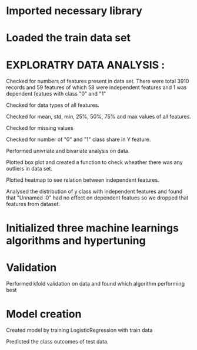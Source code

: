 
# Imported necessary library
# Loaded the train data set
# EXPLORATRY DATA ANALYSIS :
 Checked for numbers of features present in data set. There were total 3910 records and 59 features of which 58 were independent features and 1 was dependent featues  with class "0" and "1"
 
 Checked for data types of all features.
 
 Checked for mean, std, min, 25%, 50%, 75% and max values of all features.
 
 Checked for missing values
 
 Checked for number of "0" and "1" class share in Y feature.
 
 Performed univriate and bivariate analysis on data.
 
 Plotted box plot and created a function to check wheather there was any outliers in data set.
 
 Plotted heatmap to see relation between independent features.
 
 Analysed the distribution of y class with independent features and found that "Unnamed :0" had no effect on dependent featues so we dropped that features from dataset.
 
# Initialized three machine learnings algorithms and hypertuning
# Validation 
 Performed kfold validation on data and found which algorithm performing best
# Model creation
 Created model by training LogisticRegression with train data
 
 Predicted the class outcomes of test data.
